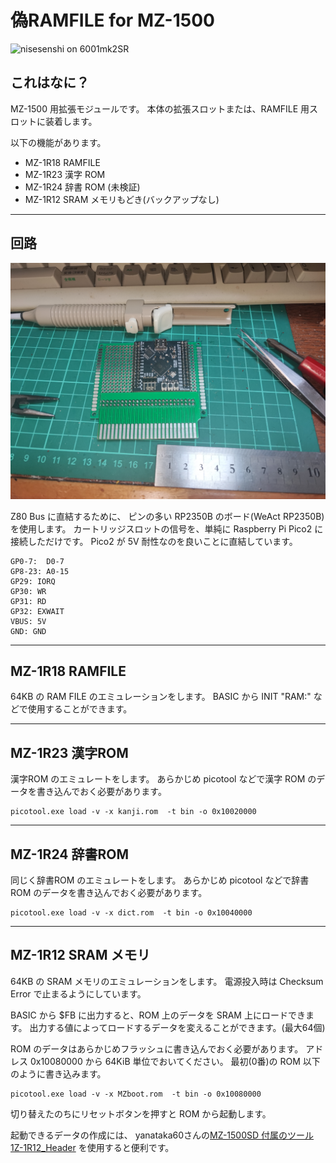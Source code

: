 # 偽RAMFILE for MZ-1500

![nisesenshi on 6001mk2SR](/pictures/board2.jpg)

## これはなに？

MZ-1500 用拡張モジュールです。
本体の拡張スロットまたは、RAMFILE 用スロットに装着します。

以下の機能があります。

- MZ-1R18 RAMFILE
- MZ-1R23 漢字 ROM
- MZ-1R24 辞書 ROM (未検証)
- MZ-1R12 SRAM メモリもどき(バックアップなし)

---
## 回路

![board](/pictures/board.jpg)

Z80 Bus に直結するために、
ピンの多い RP2350B のボード(WeAct RP2350B)を使用します。
カートリッジスロットの信号を、単純に Raspberry Pi Pico2 に接続しただけです。
Pico2 が 5V 耐性なのを良いことに直結しています。

```
GP0-7:  D0-7
GP8-23: A0-15
GP29: IORQ
GP30: WR
GP31: RD
GP32: EXWAIT
VBUS: 5V
GND: GND
```

---
## MZ-1R18 RAMFILE

64KB の RAM FILE のエミュレーションをします。
BASIC から INIT "RAM:" などで使用することができます。

---
## MZ-1R23 漢字ROM

漢字ROM のエミュレートをします。
あらかじめ picotool などで漢字 ROM のデータを書き込んでおく必要があります。

```
picotool.exe load -v -x kanji.rom  -t bin -o 0x10020000
```

---
## MZ-1R24 辞書ROM

同じく辞書ROM のエミュレートをします。
あらかじめ picotool などで辞書 ROM のデータを書き込んでおく必要があります。

```
picotool.exe load -v -x dict.rom  -t bin -o 0x10040000
```

---
## MZ-1R12 SRAM メモリ

64KB の SRAM メモリのエミュレーションをします。
電源投入時は Checksum Error で止まるようにしています。

BASIC から $FB に出力すると、ROM 上のデータを SRAM 上にロードできます。
出力する値によってロードするデータを変えることができます。(最大64個)

ROM のデータはあらかじめフラッシュに書き込んでおく必要があります。
アドレス 0x10080000 から 64KiB 単位でおいてください。
最初(0番)の ROM 以下のように書き込みます。

```
picotool.exe load -v -x MZboot.rom  -t bin -o 0x10080000
```

切り替えたのちにリセットボタンを押すと ROM から起動します。

起動できるデータの作成には、
yanataka60さんの[MZ-1500SD 付属のツール 1Z-1R12_Header](https://github.com/yanataka60/MZ-1500_SD)
を使用すると便利です。